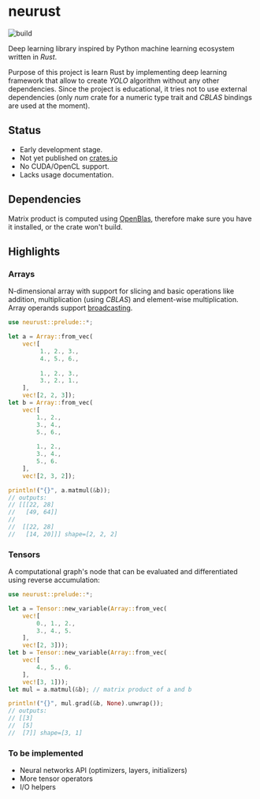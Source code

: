 # neurust

![build](https://github.com/mszulc913/neurust/workflows/build/badge.svg)

Deep learning library inspired by Python machine learning ecosystem written in *Rust*.

Purpose of this project is learn Rust by implementing deep learning framework that allow to
create *YOLO* algorithm without any other dependencies.
Since the project is educational, it tries not to use external dependencies
(only *num* crate for a numeric type trait and *CBLAS* bindings are used at the moment).

## Status
- Early development stage. 
- Not yet published on [crates.io](crates.io)
- No CUDA/OpenCL support.
- Lacks usage documentation.

## Dependencies
Matrix product is computed using [OpenBlas](https://github.com/xianyi/OpenBLAS), therefore 
make sure you have it installed, or the crate won't build.

## Highlights

### Arrays
N-dimensional array with support for slicing and basic operations like addition,
multiplication (using *CBLAS*) and element-wise multiplication. Array operands support
[broadcasting](https://numpy.org/doc/stable/user/basics.broadcasting.html).

```rust
use neurust::prelude::*;

let a = Array::from_vec(
    vec![
         1., 2., 3.,
         4., 5., 6.,
        
         1., 2., 3.,
         3., 2., 1.,
    ],
    vec![2, 2, 3]);
let b = Array::from_vec(
    vec![
        1., 2.,
        3., 4.,
        5., 6.,
        
        1., 2.,
        3., 4.,
        5., 6.
    ],
    vec![2, 3, 2]);

println!("{}", a.matmul(&b));
// outputs:
// [[[22, 28]
//   [49, 64]]
//
//  [[22, 28]
//   [14, 20]]] shape=[2, 2, 2]


```

### Tensors
A computational graph's node that can be evaluated and differentiated using reverse accumulation:

```rust
use neurust::prelude::*;

let a = Tensor::new_variable(Array::from_vec(
    vec![
        0., 1., 2.,
        3., 4., 5.
    ],
    vec![2, 3]));
let b = Tensor::new_variable(Array::from_vec(
    vec![
        4., 5., 6.
    ],
    vec![3, 1]));
let mul = a.matmul(&b); // matrix product of a and b

println!("{}", mul.grad(&b, None).unwrap());
// outputs:
// [[3]
//  [5]
//  [7]] shape=[3, 1]
```

### To be implemented
- Neural networks API (optimizers, layers, initializers)
- More tensor operators
- I/O helpers